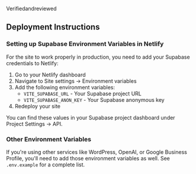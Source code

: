Verifiedandreviewed

## Deployment Instructions

### Setting up Supabase Environment Variables in Netlify

For the site to work properly in production, you need to add your Supabase credentials to Netlify:

1. Go to your Netlify dashboard
2. Navigate to Site settings → Environment variables
3. Add the following environment variables:
   - `VITE_SUPABASE_URL` - Your Supabase project URL
   - `VITE_SUPABASE_ANON_KEY` - Your Supabase anonymous key
4. Redeploy your site

You can find these values in your Supabase project dashboard under Project Settings → API.

### Other Environment Variables

If you're using other services like WordPress, OpenAI, or Google Business Profile, you'll need to add those environment variables as well. See `.env.example` for a complete list.